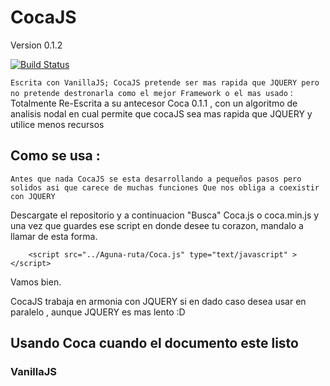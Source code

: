 # CocaJS

  Version 0.1.2 
  
  [![Build Status](https://secure.travis-ci.org/mde/timezone-js.png)](https://secure.travis-ci.org/mde/timezone-js)

``` Escrita con VanillaJS; CocaJS pretende ser mas rapida que JQUERY pero no pretende destronarla como el mejor Framework o el mas usado ``` : Totalmente Re-Escrita a su antecesor Coca 0.1.1 , con un algoritmo de analisis nodal en cual permite que cocaJS sea mas rapida que         JQUERY y utilice menos recursos 

## Como se usa : 
  
  ``` Antes que nada CocaJS se esta desarrollando a pequeños pasos pero solidos asi que carece de muchas funciones Que nos obliga a coexistir con JQUERY ```
  
  
  Descargate el repositorio y a continuacion "Busca" Coca.js o coca.min.js  y una vez que guardes ese script 
  en donde desee tu corazon, mandalo a llamar de esta forma.

```
    <script src="../Aguna-ruta/Coca.js" type="text/javascript" ></script>
```

  Vamos bien.
  
  CocaJS trabaja en armonia con JQUERY si en dado caso desea usar en paralelo , aunque JQUERY es mas lento :D 
  
  ## Usando Coca cuando el documento este listo 
### VanillaJS
```js

     
 
```


